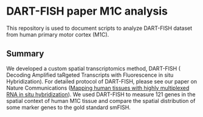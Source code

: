 # DART-FISH paper M1C analysis
This repository is used to document scripts to analyze DART-FISH dataset from human primary motor cortex (M1C). 

## Summary
We developed a custom spatial transcriptomics method, DART-FISH ( Decoding Amplified taRgeted Transcripts with Fluorescence in situ Hybridization). For detailed protocol of DART-FISH, please see our paper on Nature Communications ([Mapping human tissues with highly multiplexed RNA in situ hybridization](https://www.nature.com/articles/s41467-024-46437-y)). We used DART-FISH to measure 121 genes in the spatial context of human M1C tissue and compare the spatial distribution of some marker genes to the gold standard smFISH. 
